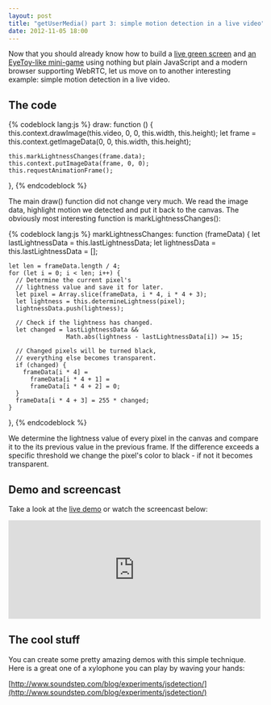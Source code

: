 ```yaml
---
layout: post
title: "getUserMedia() part 3: simple motion detection in a live video"
date: 2012-11-05 18:00
---
```


Now that you should already know how to build a
[live green screen](/blog/2012/10/building-a-live-green-screen-with-getusermedia-and-mediastreams/)
and
[an EyeToy-like mini-game](/blog/2012/10/getusermedia-part-2-building-an-eyetoy-like-mini-game/)
using nothing but plain JavaScript and a modern browser supporting WebRTC, let
us move on to another interesting example: simple motion detection in a live
video.

## The code

{% codeblock lang:js %}
  draw: function () {
    this.context.drawImage(this.video, 0, 0, this.width, this.height);
    let frame = this.context.getImageData(0, 0, this.width, this.height);

    this.markLightnessChanges(frame.data);
    this.context.putImageData(frame, 0, 0);
    this.requestAnimationFrame();
  },
{% endcodeblock %}

The main draw() function did not change very much. We read the image data,
highlight motion we detected and put it back to the canvas. The obviously
most interesting function is markLightnessChanges():

{% codeblock lang:js %}
  markLightnessChanges: function (frameData) {
    let lastLightnessData = this.lastLightnessData;
    let lightnessData = this.lastLightnessData = [];

    let len = frameData.length / 4;
    for (let i = 0; i < len; i++) {
      // Determine the current pixel's
      // lightness value and save it for later.
      let pixel = Array.slice(frameData, i * 4, i * 4 + 3);
      let lightness = this.determineLightness(pixel);
      lightnessData.push(lightness);

      // Check if the lightness has changed.
      let changed = lastLightnessData &&
                    Math.abs(lightness - lastLightnessData[i]) >= 15;

      // Changed pixels will be turned black,
      // everything else becomes transparent.
      if (changed) {
        frameData[i * 4] =
          frameData[i * 4 + 1] =
          frameData[i * 4 + 2] = 0;
      }
      frameData[i * 4 + 3] = 255 * changed;
    }
  },
{% endcodeblock %}

We determine the lightness value of every pixel in the canvas and compare it
to the its previous value in the previous frame. If the difference exceeds
a specific threshold we change the pixel's color to black - if not it becomes
transparent.

## Demo and screencast

Take a look at the [live demo](/demos/motion-detection/) or watch the screencast below:

<iframe class="embed"
 src="http://player.vimeo.com/video/51703468?title=1&amp;byline=1&amp;portrait=1"
 width="500" height="195" frameborder="0"
 webkitAllowFullScreen mozallowfullscreen allowFullScreen></iframe>

## The cool stuff

You can create some pretty amazing demos with this simple technique. Here is a
great one of a xylophone you can play by waving your hands:

[http://www.soundstep.com/blog/experiments/jsdetection/](http://www.soundstep.com/blog/experiments/jsdetection/)
